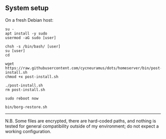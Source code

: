 ## System setup

On a fresh Debian host:

```
su -
apt install -y sudo
usermod -aG sudo [user]

chsh -s /bin/bash/ [user]
su [user]
cd

wget https://raw.githubusercontent.com/cycneuramus/dots/homeserver/bin/post-install.sh
chmod +x post-install.sh

./post-install.sh
rm post-install.sh

sudo reboot now

bin/borg-restore.sh
```

---

N.B. Some files are encrypted, there are hard-coded paths, and nothing is tested for general compatibility outside of my environment; do not expect a working configuration.
